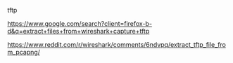 tftp

https://www.google.com/search?client=firefox-b-d&q=extract+files+from+wireshark+capture+tftp

https://www.reddit.com/r/wireshark/comments/6ndvpq/extract_tftp_file_from_pcapng/
